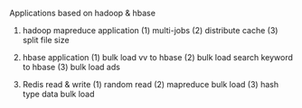Applications based on hadoop & hbase

1. hadoop mapreduce application
(1) multi-jobs 
(2) distribute cache
(3) split file size

2. hbase application
(1) bulk load vv to hbase
(2) bulk load search keyword to hbase
(3) bulk load ads

3. Redis read & write
(1) random read
(2) mapreduce bulk load
(3) hash type data bulk load
